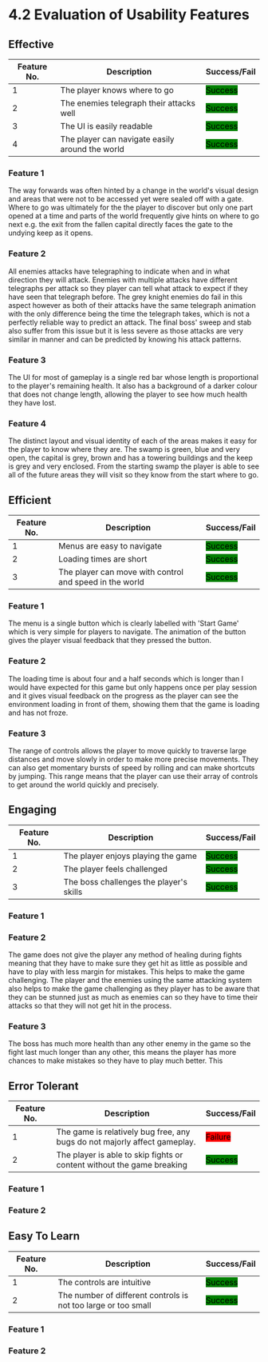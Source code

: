 # 4.2 Evaluation of Usability Features

## Effective

| Feature No. | Description                                     | Success/Fail                                         |
| ----------- | ----------------------------------------------- | ---------------------------------------------------- |
| 1           | The player knows where to go                    | <mark style="background-color:green;">Success</mark> |
| 2           | The enemies telegraph their attacks well        | <mark style="background-color:green;">Success</mark> |
| 3           | The UI is easily readable                       | <mark style="background-color:green;">Success</mark> |
| 4           | The player can navigate easily around the world | <mark style="background-color:green;">Success</mark> |

### Feature 1

The way forwards was often hinted by a change in the world's visual design and areas that were not to be accessed yet were sealed off with a gate. Where to go was ultimately for the the player to discover but only one part opened at a time and parts of the world frequently give hints on where to go next e.g. the exit from the fallen capital directly faces the gate to the undying keep as it opens.

### Feature 2

All enemies attacks have telegraphing to indicate when and in what direction they will attack. Enemies with multiple attacks have different telegraphs per attack so they player can tell what attack to expect if they have seen that telegraph before. The grey knight enemies do fail in this aspect however as both of their attacks have the same telegraph animation with the only difference being the time the telegraph takes, which is not a perfectly reliable way to predict an attack. The final boss' sweep and stab also suffer from this issue but it is less severe as those attacks are very similar in manner and can be predicted by knowing his attack patterns.

### Feature 3

The UI for most of gameplay is a single red bar whose length is proportional to the player's remaining health. It also has a background of a darker colour that does not change length, allowing the player to see how much health they have lost.&#x20;

### Feature 4

The distinct layout and visual identity of each of the areas makes it easy for the player to know where they are. The swamp is green, blue and very open, the capital is grey, brown and has a towering buildings and the keep is grey and very enclosed. From the starting swamp the player is able to see all of the future areas they will visit so they know from the start where to go.

## Efficient

| Feature No. | Description                                             | Success/Fail                                         |
| ----------- | ------------------------------------------------------- | ---------------------------------------------------- |
| 1           | Menus are easy to navigate                              | <mark style="background-color:green;">Success</mark> |
| 2           | Loading times are short                                 | <mark style="background-color:green;">Success</mark> |
| 3           | The player can move with control and speed in the world | <mark style="background-color:green;">Success</mark> |

### Feature 1

The menu is a single button which is clearly labelled with 'Start Game' which is very simple for players to navigate. The animation of the button gives the player visual feedback that they pressed the button.

### Feature 2

The loading time is about four and a half seconds which is longer than I would have expected for this game but only happens once per play session and it gives visual feedback on the progress as the player can see the environment loading in front of them, showing them that the game is loading and has not froze.

### Feature 3

The range of controls allows the player to move quickly to traverse large distances and move slowly in order to make more precise movements. They can also get momentary bursts of speed by rolling and can make shortcuts by jumping. This range means that the player can use their array of controls to get around the world quickly and precisely.

## Engaging

| Feature No. | Description                             | Success/Fail                                         |
| ----------- | --------------------------------------- | ---------------------------------------------------- |
| 1           | The player enjoys playing the game      | <mark style="background-color:green;">Success</mark> |
| 2           | The player feels challenged             | <mark style="background-color:green;">Success</mark> |
| 3           | The boss challenges the player's skills | <mark style="background-color:green;">Success</mark> |

### Feature 1



### Feature 2

The game does not give the player any method of healing during fights meaning that they have to make sure they get hit as little as possible and have to play with less margin for mistakes. This helps to make the game challenging. The player and the enemies using the same attacking system also helps to make the game challenging as they player has to be aware that they can be stunned just as much as enemies can so they have to time their attacks so that they will not get hit in the process.

### Feature 3

The boss has much more health than any other enemy in the game so the fight last much longer than any other, this means the player has more chances to make mistakes so they have to play much better. This&#x20;

## Error Tolerant

| Feature No. | Description                                                               | Success/Fail                                         |
| ----------- | ------------------------------------------------------------------------- | ---------------------------------------------------- |
| 1           | The game is relatively bug free, any bugs do not majorly affect gameplay. | <mark style="background-color:red;">Failure</mark>   |
| 2           | The player is able to skip fights or content without the game breaking    | <mark style="background-color:green;">Success</mark> |

### Feature 1



### Feature 2



## Easy To Learn

| Feature No. | Description                                                    | Success/Fail                                         |
| ----------- | -------------------------------------------------------------- | ---------------------------------------------------- |
| 1           | The controls are intuitive                                     | <mark style="background-color:green;">Success</mark> |
| 2           | The number of different controls is not too large or too small | <mark style="background-color:green;">Success</mark> |

### Feature 1



### Feature 2

